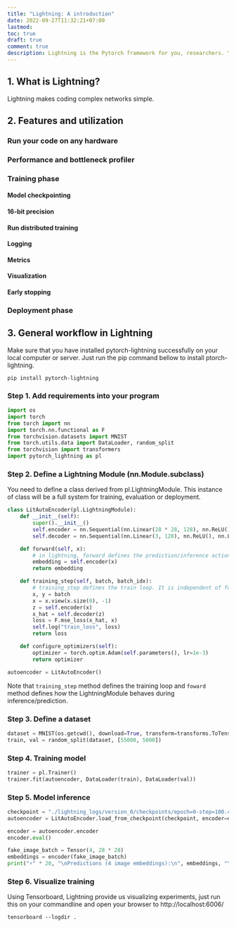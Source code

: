 ```yaml
---
title: "Lightning: A introduction"
date: 2022-09-27T11:32:21+07:00
lastmod:
toc: true
draft: true
comment: true
description: Lightning is the Pytorch framework for you, researchers. You just do the research and Lightning will do everything else. This post will introduce the Lightning and its features, utilization and also general workflow with it. 
---
```


## 1. What is Lightning?
Lightning makes coding complex networks simple.

## 2. Features and utilization
### Run your code on any hardware

### Performance and bottleneck profiler

### Training phase
#### Model checkpointing

#### 16-bit precision

#### Run distributed training

#### Logging

#### Metrics

#### Visualization

#### Early stopping

### Deployment phase

## 3. General workflow in Lightning
Make sure that you have installed pytorch-lightning successfully on your local computer or server. Just run the pip command bellow to install ptorch-lightning.
```shell script
pip install pytorch-lightning
```

### Step 1. Add requirements into your program
```python
import os
import torch
from torch import nn
import torch.nn.functional as F
from torchvision.datasets import MNIST
from torch.utils.data import DataLoader, random_split
from torchvision import transformers
import pytorch_lightning as pl
```

### Step 2. Define a Lightning Module (nn.Module.subclass)
You need to define a class derived from pl.LightningModule. This instance of class will be a full system for training, evaluation or deployment.

```python
class LitAutoEncoder(pl.LightningModule):
    def __init__(self):
        super().__init__()
        self.encoder = nn.Sequential(nn.Linear(28 * 28, 128), nn.ReLU(), nn.Linear(128, 3))
        self.decoder = nn.Sequential(nn.Linear(3, 128), nn.ReLU(), nn.Linear(128, 28 * 28))

    def forward(self, x):
        # in lightning, forward defines the prediction/inference actions
        embedding = self.encoder(x)
        return embedding

    def training_step(self, batch, batch_idx):
        # training_step defines the train loop. It is independent of forward
        x, y = batch
        x = x.view(x.size(0), -1)
        z = self.encoder(x)
        x_hat = self.decoder(z)
        loss = F.mse_loss(x_hat, x)
        self.log("train_loss", loss)
        return loss

    def configure_optimizers(self):
        optimizer = torch.optim.Adam(self.parameters(), lr=1e-3)
        return optimizer

autoencoder = LitAutoEncoder()
```
Note that `training_step` method defines the training loop and `foward` method defines how the LightningModule behaves during inference/prediction.

### Step 3. Define a dataset
```python
dataset = MNIST(os.getcwd(), download=True, transform=transforms.ToTensor())
train, val = random_split(dataset, [55000, 5000])
```

### Step 4. Training model
```python
trainer = pl.Trainer()
trainer.fit(autoencoder, DataLoader(train), DataLoader(val))
```

### Step 5. Model inference
```python
checkpoint = "./lightning_logs/version_0/checkpoints/epoch=0-step=100.ckpt"
autoencoder = LitAutoEncoder.load_from_checkpoint(checkpoint, encoder=encoder, decoder=decoder)

encoder = autoencoder.encoder
encoder.eval()

fake_image_batch = Tensor(4, 28 * 28)
embeddings = encoder(fake_image_batch)
print("⚡" * 20, "\nPredictions (4 image embeddings):\n", embeddings, "\n", "⚡" * 20)
```

### Step 6. Visualize training
Using Tensorboard, Lightning provide us visualizing experiments, just run this on your commandline and open your browser to http://localhost:6006/
```shell script
tensorboard --logdir .
```